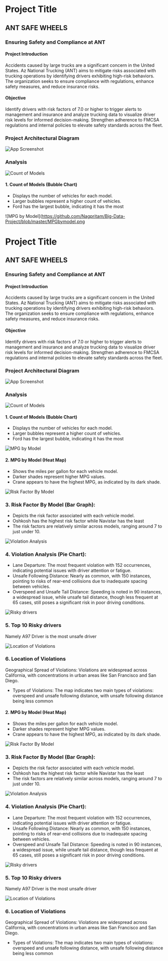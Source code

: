 
# Project Title

## ANT SAFE WHEELS

### Ensuring Safety and Compliance at ANT

#### Project Introduction 

Accidents caused by large trucks are a significant concern in the United States. Az National Trucking (ANT) aims to mitigate risks associated with trucking operations by identifying drivers exhibiting high-risk behaviors. The organization seeks to ensure compliance with regulations, enhance safety measures, and reduce insurance risks.


#### Objective 

Identify drivers with risk factors of 7.0 or higher to trigger alerts to management and insurance and analyze trucking data to visualize driver risk levels for informed decision-making.
Strengthen adherence to FMCSA regulations and internal policies to elevate safety standards across the fleet.









### Project Architectural Diagram

![App Screenshot](https://github.com/Nagpritam/Big-Data-Project/blob/master/spark-transformation.png)

### Analysis 

![Count of Models](https://github.com/Nagpritam/Big-Data-Project/blob/master/countofmodels.png)

#### 1. Count of Models (Bubble Chart)
* Displays the number of vehicles for each model.
* Larger bubbles represent a higher count of vehicles.
* Ford has the largest bubble, indicating it has the most

![MPG by Model](https://github.com/Nagpritam/Big-Data-Project/blob/master/MPGbymodel.png
# Project Title

## ANT SAFE WHEELS

### Ensuring Safety and Compliance at ANT

#### Project Introduction 

Accidents caused by large trucks are a significant concern in the United States. Az National Trucking (ANT) aims to mitigate risks associated with trucking operations by identifying drivers exhibiting high-risk behaviors. The organization seeks to ensure compliance with regulations, enhance safety measures, and reduce insurance risks.


#### Objective 

Identify drivers with risk factors of 7.0 or higher to trigger alerts to management and insurance and analyze trucking data to visualize driver risk levels for informed decision-making.
Strengthen adherence to FMCSA regulations and internal policies to elevate safety standards across the fleet.









### Project Architectural Diagram

![App Screenshot](https://github.com/Nagpritam/Big-Data-Project/blob/master/spark-transformation.png=400x250)

### Analysis 

![Count of Models](https://github.com/Nagpritam/Big-Data-Project/blob/master/countofmodels.png=400x250)

#### 1. Count of Models (Bubble Chart)
* Displays the number of vehicles for each model.
* Larger bubbles represent a higher count of vehicles.
* Ford has the largest bubble, indicating it has the most

![MPG by Model](https://github.com/Nagpritam/Big-Data-Project/blob/master/MPGbymodel.png=400x250)

#### 2. MPG by Model (Heat Map)
* Shows the miles per gallon for each vehicle model.
* Darker shades represent higher MPG values.
* Crane appears to have the highest MPG, as indicated by its dark shade.

![Risk Factor By Model](https://github.com/Nagpritam/Big-Data-Project/blob/master/Riskfactorbymodel.png=400x250)

### 3. Risk Factor By Model (Bar Graph):
* Depicts the risk factor associated with each vehicle model.
* Oshkosh has the highest risk factor while Navistar has the least
* The risk factors are relatively similar across models, ranging around 7 to just under 10.

![Violation Analysis](https://github.com/Nagpritam/Big-Data-Project/blob/master/violations.png=400x250)

### 4. Violation Analysis (Pie Chart):
* Lane Departure: The most frequent violation with 152 occurrences, indicating potential issues with driver attention or fatigue.
* Unsafe Following Distance: Nearly as common, with 150 instances, pointing to risks of rear-end collisions due to inadequate spacing between vehicles.
* Overspeed and Unsafe Tail Distance: Speeding is noted in 90 instances, a widespread issue, while unsafe tail distance, though less frequent at 65 cases, still poses a significant risk in poor driving conditions.

![Risky drivers](https://github.com/Nagpritam/Big-Data-Project/blob/master/riskydrivers.png=400x250)

### 5. Top 10 Risky drivers
Namely A97 Driver is the most unsafe driver 

![Location of Violations](https://github.com/Nagpritam/Big-Data-Project/blob/master/Maps_violations.png=400x250)

### 6. Location of Violations 
Geographical Spread of Violations: Violations are widespread across California, with concentrations in urban areas like San Francisco and San Diego.
* Types of Violations: The map indicates two main types of violations: overspeed and unsafe following distance, with unsafe following distance being less common

#### 2. MPG by Model (Heat Map)
* Shows the miles per gallon for each vehicle model.
* Darker shades represent higher MPG values.
* Crane appears to have the highest MPG, as indicated by its dark shade.

![Risk Factor By Model](https://github.com/Nagpritam/Big-Data-Project/blob/master/Riskfactorbymodel.png)

### 3. Risk Factor By Model (Bar Graph):
* Depicts the risk factor associated with each vehicle model.
* Oshkosh has the highest risk factor while Navistar has the least
* The risk factors are relatively similar across models, ranging around 7 to just under 10.

![Violation Analysis](https://github.com/Nagpritam/Big-Data-Project/blob/master/violations.png)

### 4. Violation Analysis (Pie Chart):
* Lane Departure: The most frequent violation with 152 occurrences, indicating potential issues with driver attention or fatigue.
* Unsafe Following Distance: Nearly as common, with 150 instances, pointing to risks of rear-end collisions due to inadequate spacing between vehicles.
* Overspeed and Unsafe Tail Distance: Speeding is noted in 90 instances, a widespread issue, while unsafe tail distance, though less frequent at 65 cases, still poses a significant risk in poor driving conditions.

![Risky drivers](https://github.com/Nagpritam/Big-Data-Project/blob/master/riskydrivers.png)

### 5. Top 10 Risky drivers
Namely A97 Driver is the most unsafe driver 

![Location of Violations](https://github.com/Nagpritam/Big-Data-Project/blob/master/Maps_violations.png)

### 6. Location of Violations 
Geographical Spread of Violations: Violations are widespread across California, with concentrations in urban areas like San Francisco and San Diego.
* Types of Violations: The map indicates two main types of violations: overspeed and unsafe following distance, with unsafe following distance being less common

















